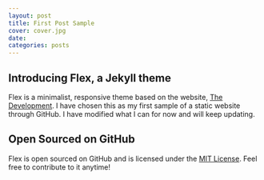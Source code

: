 ```yaml
---
layout: post
title: First Post Sample
cover: cover.jpg
date:   
categories: posts
---
```


## Introducing Flex, a Jekyll theme

Flex is a minimalist, responsive theme based on the website, [The Development](http://thedevelopment.co). I have chosen this as my first sample of a static website through GitHub. I have modified what I can for now and will keep updating.

## Open Sourced on GitHub

Flex is open sourced on GitHub and is licensed under the [MIT License](http://opensource.org/licenses/MIT). Feel free to contribute to it anytime!
